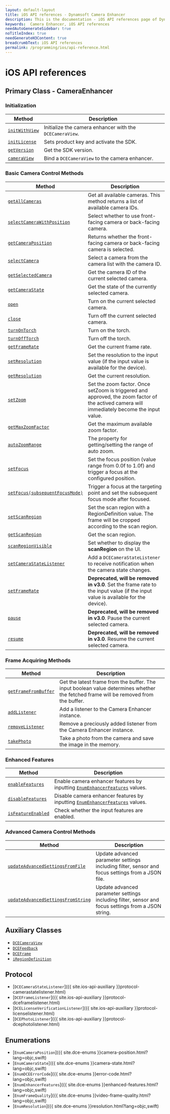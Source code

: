 ```yaml
---
layout: default-layout
title: iOS API references - Dynamsoft Camera Enhancer
description: This is the documentation - iOS API references page of Dynamsoft Camera Enhancer.
keywords:  Camera Enhancer, iOS API references
needAutoGenerateSidebar: true
noTitleIndex: true
needGenerateH3Content: true
breadcrumbText: iOS API references
permalink: /programming/ios/api-reference.html
---
```


# iOS API references

## Primary Class - CameraEnhancer

### Initialization

| Method | Description |
| ------ | ----------- |
| [`initWithView`]({{site.ios-api}}camera-enhancer.html#initwithview) | Initialize the camera enhancer with the `DCECameraView`. |
| [`initLicense`]({{site.ios-api}}camera-enhancer.html#initlicense) | Sets product key and activate the SDK. |
| [`getVersion`]({{site.ios-api}}camera-enhancer.html#getversion) | Get the SDK version. |
| [`cameraView`]({{site.ios-api}}camera-enhancer.html#cameraview) | Bind a `DCECameraView` to the camera enhancer. |

### Basic Camera Control Methods

| Method | Description |
| ------ | ----------- |
| [`getAllCameras`]({{site.ios-api}}camera-enhancer.html#getallcameras) | Get all available cameras. This method returns a list of available camera IDs. |
| [`selectCameraWithPosition`]({{site.ios-api}}camera-enhancer.html#selectcamerawithposition) | Select whether to use front-facing camera or back-facing camera. |
| [`getCameraPosition`]({{site.ios-api}}camera-enhancer.html#getcameraposition) | Returns whether the front-facing camera or back-facing camera is selected. |
| [`selectCamera`]({{site.ios-api}}camera-enhancer.html#selectcamera) | Select a camera from the camera list with the camera ID. |
| [`getSelectedCamera`]({{site.ios-api}}camera-enhancer.html#getselectedcamera) | Get the camera ID of the current selected camera. |
| [`getCameraState`]({{site.ios-api}}camera-enhancer.html#getcamerastate) | Get the state of the currently selected camera. |
| [`open`]({{site.ios-api}}camera-enhancer.html#open) | Turn on the current selected camera. |
| [`close`]({{site.ios-api}}camera-enhancer.html#close) | Turn off the current selected camera. |
| [`turnOnTorch`]({{site.ios-api}}camera-enhancer.html#turnontorch) | Turn on the torch. |
| [`turnOffTorch`]({{site.ios-api}}camera-enhancer.html#turnofftorch) | Turn off the torch. |
| [`getFrameRate`]({{site.ios-api}}camera-enhancer.html#getframerate) | Get the current frame rate. |
| [`setResolution`]({{site.ios-api}}camera-enhancer.html#setresolution) | Set the resolution to the input value (if the input value is available for the device). |
| [`getResolution`]({{site.ios-api}}camera-enhancer.html#getresolution) | Get the current resolution. |
| [`setZoom`]({{site.ios-api}}camera-enhancer.html#setzoom) | Set the zoom factor. Once setZoom is triggered and approved, the zoom factor of the actived camera will immediately become the input value. |
| [`getMaxZoomFactor`]({{site.ios-api}}camera-enhancer.html#getmaxzoomfactor) | Get the maximum available zoom factor. |
| [`autoZoomRange`]({{site.ios-api}}camera-enhancer.html#autozoomrange) | The property for getting/setting the range of auto zoom. |
| [`setFocus`]({{site.ios-api}}camera-enhancer.html#setfocus) | Set the focus position (value range from 0.0f to 1.0f) and trigger a focus at the configured position. |
| [`setFocus(subsequentFocusMode)`]({{site.ios-api}}camera-enhancer.html#setfocussubsequentFocusMode) | Trigger a focus at the targeting point and set the subsequent focus mode after focused.  |
| [`setScanRegion`]({{site.ios-api}}camera-enhancer.html#setscanregion) | Set the scan region with a RegionDefinition value. The frame will be cropped according to the scan region. |
| [`getScanRegion`]({{site.ios-api}}camera-enhancer.html#getscanregion) | Get the scan region. |
| [`scanRegionVisible`]({{site.ios-api}}camera-enhancer.html#scanregionvisible) | Set whether to display the **scanRegion** on the UI. |
| [`setCameraStateListener`]({{site.ios-api}}camera-enhancer.html#setcamerastatelistener) | Add a `DCECameraStateListener` to receive notification when the camera state changes. |
| [`setFrameRate`]({{site.ios-api}}camera-enhancer.html#setframerate) | **Deprecated, will be removed in v3.0**. Set the frame rate to the input value (if the input value is available for the device). |
| [`pause`]({{site.ios-api}}camera-enhancer.html#pause) | **Deprecated, will be removed in v3.0**. Pause the current selected  camera. |
| [`resume`]({{site.ios-api}}camera-enhancer.html#resume) | **Deprecated, will be removed in v3.0**. Resume the current selected camera. |

### Frame Acquiring Methods

| Method | Description |
| ------ | ----------- |
| [`getFrameFromBuffer`]({{site.ios-api}}camera-enhancer.html#getframefrombuffer) | Get the latest frame from the buffer. The input boolean value determines whether the fetched frame will be removed from the buffer. |
| [`addListener`]({{site.ios-api}}camera-enhancer.html#addlistener) | Add a listener to the Camera Enhancer instance. |
| [`removeListener`]({{site.ios-api}}camera-enhancer.html#removelistener) | Remove a preciously added listener from the Camera Enhancer instance. |
| [`takePhoto`]({{site.ios-api}}camera-enhancer.html#takephoto) | Take a photo from the camera and save the image in the memory. |

### Enhanced Features

| Method | Description |
| ------ | ----------- |
| [`enableFeatures`]({{site.ios-api}}camera-enhancer.html#enablefeatures) | Enable camera enhancer features by inputting [`EnumEnhancerFeatures`]({{site.dce-enums}}enhanced-features.html?lang=objc,swift) values. |
| [`disableFeatures`]({{site.ios-api}}camera-enhancer.html#disablefeatures) | Disable camera enhancer features by inputting [`EnumEnhancerFeatures`]({{site.dce-enums}}enhanced-features.html?lang=objc,swift) values. |
| [`isFeatureEnabled`]({{site.ios-api}}camera-enhancer.html#isfeatureenabled) | Check whether the input features are enabled. |

### Advanced Camera Control Methods

| Method | Description |
| ------ | ----------- |
| [`updateAdvancedSettingsFromFile`]({{site.ios-api}}camera-enhancer.html#updateadvancedsettingsfromfile) | Update advanced parameter settings including filter, sensor and focus settings from a JSON file. |
| [`updateAdvancedSettingsFromString`]({{site.ios-api}}camera-enhancer.html#updateadvancedsettingsfromstring) | Update advanced parameter settings including filter, sensor and focus settings from a JSON string. |

## Auxiliary Classes

- [`DCECameraView`]({{site.ios-api-auxiliary}}dcecameraview.html)
- [`DCEFeedback`]({{site.ios-api-auxiliary}}dcefeedback.html)
- [`DCEFrame`]({{site.ios-api-auxiliary}}dceframe.html)
- [`iRegionDefinition`]({{site.ios-api-auxiliary}}region-definition.html)

## Protocol

- [`DCECameraStateListener`]({{ site.ios-api-auxiliary }}protocol-camerastatelistener.html)
- [`DCEFrameListener`]({{ site.ios-api-auxiliary }}protocol-dceframelistener.html)
- [`DCELicenseVerificationListener`]({{ site.ios-api-auxiliary }}protocol-licenselistener.html)
- [`DCEPhotoListener`]({{ site.ios-api-auxiliary }}protocol-dcephotolistener.html)

## Enumerations

- [`EnumCameraPosition`]({{ site.dce-enums }}camera-position.html?lang=objc,swift)
- [`EnumCameraState`]({{ site.dce-enums }}camera-state.html?lang=objc,swift)
- [`EnumDCEErrorCode`]({{ site.dce-enums }}error-code.html?lang=objc,swift)
- [`EnumEnhancerFeatures`]({{ site.dce-enums }}enhanced-features.html?lang=objc,swift)
- [`EnumFrameQuality`]({{ site.dce-enums }}video-frame-quality.html?lang=objc,swift)
- [`EnumResolution`]({{ site.dce-enums }}resolution.html?lang=objc,swift)
